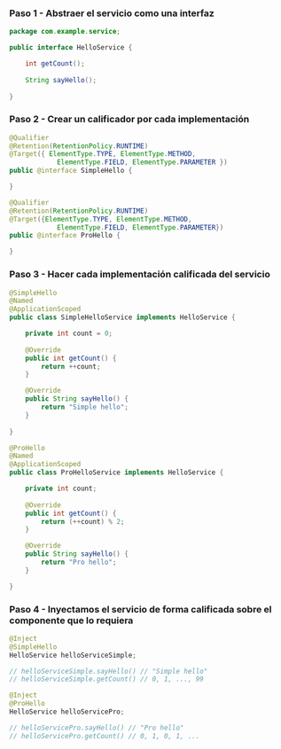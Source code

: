 
### Paso 1 - Abstraer el servicio como una interfaz

```java
package com.example.service;

public interface HelloService {

	int getCount();
	
	String sayHello();
	
}
```

### Paso 2 - Crear un calificador por cada implementación

```java
@Qualifier
@Retention(RetentionPolicy.RUNTIME)
@Target({ ElementType.TYPE, ElementType.METHOD, 
			ElementType.FIELD, ElementType.PARAMETER })
public @interface SimpleHello {

}
```

```java
@Qualifier
@Retention(RetentionPolicy.RUNTIME)
@Target({ElementType.TYPE, ElementType.METHOD,
			ElementType.FIELD, ElementType.PARAMETER})
public @interface ProHello {

}
```

### Paso 3 - Hacer cada implementación calificada del servicio

```java
@SimpleHello
@Named
@ApplicationScoped
public class SimpleHelloService implements HelloService {

	private int count = 0;
	
	@Override
	public int getCount() {
		return ++count;
	}

	@Override
	public String sayHello() {
		return "Simple hello";
	}
	
}
```

```java
@ProHello
@Named
@ApplicationScoped
public class ProHelloService implements HelloService {

	private int count;
	
	@Override
	public int getCount() {
		return (++count) % 2;
	}

	@Override
	public String sayHello() {
		return "Pro hello";
	}

}
```

### Paso 4 - Inyectamos el servicio de forma calificada sobre el componente que lo requiera

```java
@Inject
@SimpleHello
HelloService helloServiceSimple;

// helloServiceSimple.sayHello() // "Simple hello"
// helloServiceSimple.getCount() // 0, 1, ..., 99

@Inject
@ProHello
HelloService helloServicePro;

// helloServicePro.sayHello() // "Pro hello" 
// helloServicePro.getCount() // 0, 1, 0, 1, ...
```